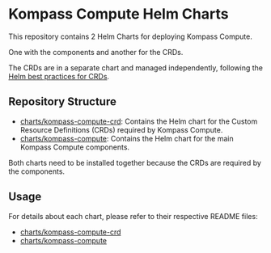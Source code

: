 # Kompass Compute Helm Charts

This repository contains 2 Helm Charts for deploying Kompass Compute.

One with the components and another for the CRDs.

The CRDs are in a separate chart and managed independently, following the [Helm best practices for CRDs](https://helm.sh/docs/chart_best_practices/custom_resource_definitions/).

## Repository Structure

- [charts/kompass-compute-crd](https://github.com/zesty-co/kompass-compute/tree/main/charts/kompass-compute-crd): Contains the Helm chart for the Custom Resource Definitions (CRDs) required by Kompass Compute.
- [charts/kompass-compute](https://github.com/zesty-co/kompass-compute/tree/main/charts/kompass-compute): Contains the Helm chart for the main Kompass Compute components.

Both charts need to be installed together because the CRDs are required by the components.

## Usage

For details about each chart, please refer to their respective README files:

- [charts/kompass-compute-crd](https://github.com/zesty-co/kompass-compute/tree/main/charts/kompass-compute-crd)
- [charts/kompass-compute](https://github.com/zesty-co/kompass-compute/tree/main/charts/kompass-compute)
